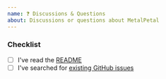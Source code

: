 ```yaml
---
name: ❓ Discussions & Questions
about: Discussions or questions about MetalPetal
---
```


<!--
    Thanks for contributing to MetalPetal!

    Before you submit your issue, please complete the steps
    in the checklist by placing an 'x' in each box:
-->

### Checklist
- [ ] I've read the [README](https://github.com/MetalPetal/MetalPetal/blob/master/README.md)
- [ ] I've searched for [existing GitHub issues](https://github.com/MetalPetal/MetalPetal/issues)
